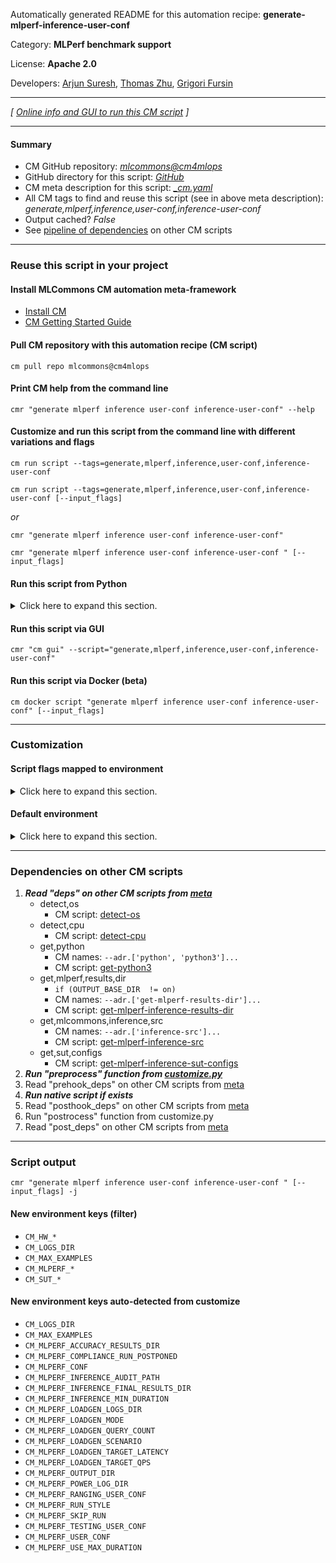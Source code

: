 Automatically generated README for this automation recipe: **generate-mlperf-inference-user-conf**

Category: **MLPerf benchmark support**

License: **Apache 2.0**

Developers: [Arjun Suresh](https://www.linkedin.com/in/arjunsuresh), [Thomas Zhu](https://www.linkedin.com/in/hanwen-zhu-483614189), [Grigori Fursin](https://cKnowledge.org/gfursin)

---
*[ [Online info and GUI to run this CM script](https://access.cknowledge.org/playground/?action=scripts&name=generate-mlperf-inference-user-conf,3af4475745964b93) ]*

---
#### Summary

* CM GitHub repository: *[mlcommons@cm4mlops](https://github.com/mlcommons/cm4mlops/tree/dev)*
* GitHub directory for this script: *[GitHub](https://github.com/mlcommons/cm4mlops/tree/dev/script/generate-mlperf-inference-user-conf)*
* CM meta description for this script: *[_cm.yaml](_cm.yaml)*
* All CM tags to find and reuse this script (see in above meta description): *generate,mlperf,inference,user-conf,inference-user-conf*
* Output cached? *False*
* See [pipeline of dependencies](#dependencies-on-other-cm-scripts) on other CM scripts


---
### Reuse this script in your project

#### Install MLCommons CM automation meta-framework

* [Install CM](https://access.cknowledge.org/playground/?action=install)
* [CM Getting Started Guide](https://github.com/mlcommons/ck/blob/master/docs/getting-started.md)

#### Pull CM repository with this automation recipe (CM script)

```cm pull repo mlcommons@cm4mlops```

#### Print CM help from the command line

````cmr "generate mlperf inference user-conf inference-user-conf" --help````

#### Customize and run this script from the command line with different variations and flags

`cm run script --tags=generate,mlperf,inference,user-conf,inference-user-conf`

`cm run script --tags=generate,mlperf,inference,user-conf,inference-user-conf [--input_flags]`

*or*

`cmr "generate mlperf inference user-conf inference-user-conf"`

`cmr "generate mlperf inference user-conf inference-user-conf " [--input_flags]`


#### Run this script from Python

<details>
<summary>Click here to expand this section.</summary>

```python

import cmind

r = cmind.access({'action':'run'
                  'automation':'script',
                  'tags':'generate,mlperf,inference,user-conf,inference-user-conf'
                  'out':'con',
                  ...
                  (other input keys for this script)
                  ...
                 })

if r['return']>0:
    print (r['error'])

```

</details>


#### Run this script via GUI

```cmr "cm gui" --script="generate,mlperf,inference,user-conf,inference-user-conf"```

#### Run this script via Docker (beta)

`cm docker script "generate mlperf inference user-conf inference-user-conf" [--input_flags]`

___
### Customization


#### Script flags mapped to environment
<details>
<summary>Click here to expand this section.</summary>

* `--count=value`  &rarr;  `CM_MLPERF_LOADGEN_QUERY_COUNT=value`
* `--hw_name=value`  &rarr;  `CM_HW_NAME=value`
* `--mode=value`  &rarr;  `CM_MLPERF_LOADGEN_MODE=value`
* `--multistream_target_latency=value`  &rarr;  `CM_MLPERF_LOADGEN_MULTISTREAM_TARGET_LATENCY=value`
* `--num_threads=value`  &rarr;  `CM_NUM_THREADS=value`
* `--offline_target_qps=value`  &rarr;  `CM_MLPERF_LOADGEN_OFFLINE_TARGET_QPS=value`
* `--output_dir=value`  &rarr;  `OUTPUT_BASE_DIR=value`
* `--performance_sample_count=value`  &rarr;  `CM_MLPERF_PERFORMANCE_SAMPLE_COUNT=value`
* `--power=value`  &rarr;  `CM_MLPERF_POWER=value`
* `--regenerate_files=value`  &rarr;  `CM_REGENERATE_MEASURE_FILES=value`
* `--rerun=value`  &rarr;  `CM_RERUN=value`
* `--scenario=value`  &rarr;  `CM_MLPERF_LOADGEN_SCENARIO=value`
* `--server_target_qps=value`  &rarr;  `CM_MLPERF_LOADGEN_SERVER_TARGET_QPS=value`
* `--singlestream_target_latency=value`  &rarr;  `CM_MLPERF_LOADGEN_SINGLESTREAM_TARGET_LATENCY=value`
* `--target_latency=value`  &rarr;  `CM_MLPERF_LOADGEN_TARGET_LATENCY=value`
* `--target_qps=value`  &rarr;  `CM_MLPERF_LOADGEN_TARGET_QPS=value`
* `--test_query_count=value`  &rarr;  `CM_TEST_QUERY_COUNT=value`

**Above CLI flags can be used in the Python CM API as follows:**

```python
r=cm.access({... , "count":...}
```

</details>

#### Default environment

<details>
<summary>Click here to expand this section.</summary>

These keys can be updated via `--env.KEY=VALUE` or `env` dictionary in `@input.json` or using script flags.

* CM_MLPERF_LOADGEN_MODE: `accuracy`
* CM_MLPERF_LOADGEN_SCENARIO: `Offline`
* CM_OUTPUT_FOLDER_NAME: `test_results`
* CM_MLPERF_RUN_STYLE: `test`
* CM_TEST_QUERY_COUNT: `10`
* CM_FAST_FACTOR: `5`
* CM_MLPERF_QUANTIZATION: `False`

</details>

___
### Dependencies on other CM scripts


  1. ***Read "deps" on other CM scripts from [meta](https://github.com/mlcommons/cm4mlops/tree/dev/script/generate-mlperf-inference-user-conf/_cm.yaml)***
     * detect,os
       - CM script: [detect-os](https://github.com/mlcommons/cm4mlops/tree/master/script/detect-os)
     * detect,cpu
       - CM script: [detect-cpu](https://github.com/mlcommons/cm4mlops/tree/master/script/detect-cpu)
     * get,python
       * CM names: `--adr.['python', 'python3']...`
       - CM script: [get-python3](https://github.com/mlcommons/cm4mlops/tree/master/script/get-python3)
     * get,mlperf,results,dir
       * `if (OUTPUT_BASE_DIR  != on)`
       * CM names: `--adr.['get-mlperf-results-dir']...`
       - CM script: [get-mlperf-inference-results-dir](https://github.com/mlcommons/cm4mlops/tree/master/script/get-mlperf-inference-results-dir)
     * get,mlcommons,inference,src
       * CM names: `--adr.['inference-src']...`
       - CM script: [get-mlperf-inference-src](https://github.com/mlcommons/cm4mlops/tree/master/script/get-mlperf-inference-src)
     * get,sut,configs
       - CM script: [get-mlperf-inference-sut-configs](https://github.com/mlcommons/cm4mlops/tree/master/script/get-mlperf-inference-sut-configs)
  1. ***Run "preprocess" function from [customize.py](https://github.com/mlcommons/cm4mlops/tree/dev/script/generate-mlperf-inference-user-conf/customize.py)***
  1. Read "prehook_deps" on other CM scripts from [meta](https://github.com/mlcommons/cm4mlops/tree/dev/script/generate-mlperf-inference-user-conf/_cm.yaml)
  1. ***Run native script if exists***
  1. Read "posthook_deps" on other CM scripts from [meta](https://github.com/mlcommons/cm4mlops/tree/dev/script/generate-mlperf-inference-user-conf/_cm.yaml)
  1. Run "postrocess" function from customize.py
  1. Read "post_deps" on other CM scripts from [meta](https://github.com/mlcommons/cm4mlops/tree/dev/script/generate-mlperf-inference-user-conf/_cm.yaml)

___
### Script output
`cmr "generate mlperf inference user-conf inference-user-conf " [--input_flags] -j`
#### New environment keys (filter)

* `CM_HW_*`
* `CM_LOGS_DIR`
* `CM_MAX_EXAMPLES`
* `CM_MLPERF_*`
* `CM_SUT_*`
#### New environment keys auto-detected from customize

* `CM_LOGS_DIR`
* `CM_MAX_EXAMPLES`
* `CM_MLPERF_ACCURACY_RESULTS_DIR`
* `CM_MLPERF_COMPLIANCE_RUN_POSTPONED`
* `CM_MLPERF_CONF`
* `CM_MLPERF_INFERENCE_AUDIT_PATH`
* `CM_MLPERF_INFERENCE_FINAL_RESULTS_DIR`
* `CM_MLPERF_INFERENCE_MIN_DURATION`
* `CM_MLPERF_LOADGEN_LOGS_DIR`
* `CM_MLPERF_LOADGEN_MODE`
* `CM_MLPERF_LOADGEN_QUERY_COUNT`
* `CM_MLPERF_LOADGEN_SCENARIO`
* `CM_MLPERF_LOADGEN_TARGET_LATENCY`
* `CM_MLPERF_LOADGEN_TARGET_QPS`
* `CM_MLPERF_OUTPUT_DIR`
* `CM_MLPERF_POWER_LOG_DIR`
* `CM_MLPERF_RANGING_USER_CONF`
* `CM_MLPERF_RUN_STYLE`
* `CM_MLPERF_SKIP_RUN`
* `CM_MLPERF_TESTING_USER_CONF`
* `CM_MLPERF_USER_CONF`
* `CM_MLPERF_USE_MAX_DURATION`